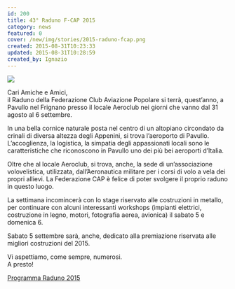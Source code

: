 ```yaml
---
id: 200
title: 43° Raduno F-CAP 2015
category: news
featured: 0
cover: /new/img/stories/2015-raduno-fcap.png
created: 2015-08-31T10:23:33
updated: 2015-08-31T10:28:59
created_by: Ignazio
---
```


<a href="/docs/2015-programma-raduno-fcap.pdf" target="_blank">
    <img class="float-start mr-3" src="/new/img/stories/2015-raduno-fcap.png"/>
</a>

Cari Amiche e Amici,<br/>
il Raduno della Federazione Club Aviazione Popolare si terrà, quest’anno, a Pavullo nel Frignano presso il locale Aeroclub nei giorni che vanno dal 31 agosto al 6 settembre.

In una bella cornice naturale posta nel centro di un altopiano circondato da crinali di diversa altezza degli Appenini, si trova l’aeroporto di Pavullo. L’accoglienza, la logistica, la simpatia degli appassionati locali sono le caratteristiche che riconoscono in Pavullo uno dei più bei aeroporti d’Italia.

Oltre che al locale Aeroclub, si trova, anche, la sede di un’associazione volovelistica, utilizzata, dall’Aeronautica militare per i corsi di volo a vela dei propri allievi. La Federazione CAP è felice di poter svolgere il proprio raduno in questo luogo.

La settimana incomincerà con lo stage riservato alle costruzioni in metallo, per continuare con alcuni interessanti workshops (impianti elettrici, costruzione in legno, motori, fotografia aerea, avionica) il sabato 5 e domenica 6.

Sabato 5 settembre sarà, anche, dedicato alla premiazione riservata alle migliori costruzioni del 2015.

Vi aspettiamo, come sempre, numerosi.<br/>
A presto!

<a href="/docs/2015-programma-raduno-fcap.pdf">Programma Raduno 2015</a>
